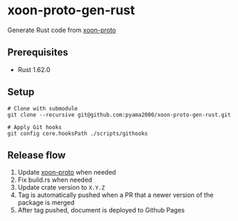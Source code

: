 # xoon-proto-gen-rust

Generate Rust code from [xoon-proto](https://github.com/pyama2000/xoon-proto)

## Prerequisites

- Rust 1.62.0

## Setup

```shell
# Clone with submodule
git clone --recursive git@github.com:pyama2000/xoon-proto-gen-rust.git

# Apply Git hooks
git config core.hooksPath ./scripts/githooks
```

## Release flow

1. Update [xoon-proto](https://github.com/pyama2000/xoon-proto) when needed
2. Fix build.rs when needed
3. Update crate version to `X.Y.Z`
4. Tag is automatically pushed when a PR that a newer version of the package is merged
5. After tag pushed, document is deployed to Github Pages
